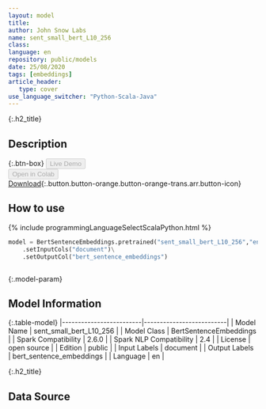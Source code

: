 ```yaml
---
layout: model
title: 
author: John Snow Labs
name: sent_small_bert_L10_256
class: 
language: en
repository: public/models
date: 25/08/2020
tags: [embeddings]
article_header:
   type: cover
use_language_switcher: "Python-Scala-Java"
---
```


{:.h2_title}
## Description 




{:.btn-box}
<button class="button button-orange" disabled>Live Demo</button><br/><button class="button button-orange" disabled>Open in Colab</button><br/>[Download](https://s3.amazonaws.com/auxdata.johnsnowlabs.com/public/models/sent_small_bert_L10_256_en_2.6.0_2.4_1598350461634.zip){:.button.button-orange.button-orange-trans.arr.button-icon}<br/>

## How to use 
<div class="tabs-box" markdown="1">

{% include programmingLanguageSelectScalaPython.html %}

```python
model = BertSentenceEmbeddings.pretrained("sent_small_bert_L10_256","en","public/models")\
	.setInputCols("document")\
	.setOutputCol("bert_sentence_embeddings")
```

```scala

```
</div>



{:.model-param}
## Model Information

{:.table-model}
|-------------------------|--------------------------|
| Model Name              | sent_small_bert_L10_256  |
| Model Class             | BertSentenceEmbeddings   |
| Spark Compatibility     | 2.6.0                    |
| Spark NLP Compatibility | 2.4                      |
| License                 | open source              |
| Edition                 | public                   |
| Input Labels            | document                 |
| Output Labels           | bert_sentence_embeddings |
| Language                | en                       |




{:.h2_title}
## Data Source


